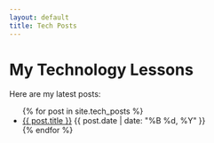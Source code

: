 ```yaml
---
layout: default
title: Tech Posts
---
```


# My Technology Lessons

Here are my latest posts:

<ul class="post-list">
  {% for post in site.tech_posts %}
    <li>
      <a href="{{ post.url | relative_url }}">{{ post.title }}</a>
      <span class="post-date">{{ post.date | date: "%B %d, %Y" }}</span>
    </li>
  {% endfor %}
</ul>

